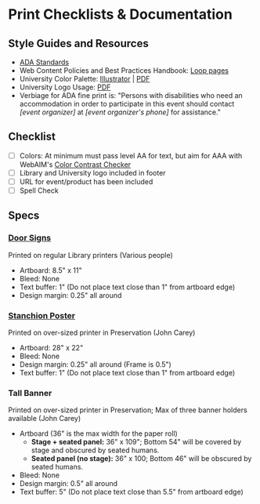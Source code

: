 # Print Checklists & Documentation

## Style Guides and Resources
* [ADA Standards](ada.md)
* Web Content Policies and Best Practices Handbook: [Loop pages](https://loop.lib.uchicago.edu/documentation/communications/web-content-policies-and-best-practices-handbook/)
* University Color Palette: [Illustrator](https://uchicago.box.com/s/jlfzc04ila9ruzsbwpvewoma86ldjrg9) | [PDF](https://uchicago.box.com/s/lfo1rnwsy8pdzfmd871wvo70kozox55q)
* University Logo Usage: [PDF](https://cpb-us-w2.wpmucdn.com/voices.uchicago.edu/dist/9/998/files/2018/12/UCM_UniversityIdentityGuidelines_12-2018-ut1xzu.pdf)
* Verbiage for ADA fine print is: "Persons with disabilities who need an accommodation in order to participate in this
event should contact _[event organizer]_ at _[event organizer's phone]_ for assistance."

## Checklist
- [ ] Colors: At minimum must pass level AA for text, but aim for AAA with WebAIM's [Color Contrast Checker](https://webaim.org/resources/contrastchecker/)
- [ ] Library and University logo included in footer
- [ ] URL for event/product has been included
- [ ] Spell Check

## Specs
### [Door Signs](#door-sign)
Printed on regular Library printers (Various people)
* Artboard: 8.5" x 11"
* Bleed: None
* Text buffer: 1" (Do not place text close than 1" from artboard edge)
* Design margin: 0.25" all around

### [Stanchion Poster](#stanchion-poster)
Printed on over-sized printer in Preservation (John Carey)
* Artboard: 28" x 22"
* Bleed: None
* Design margin: 0.25" all around (Frame is 0.5")
* Text buffer: 1" (Do not place text close than 1" from artboard edge)

### Tall Banner
Printed on over-sized printer in Preservation; Max of three banner holders available (John Carey)
* Artboard (36" is the max width for the paper roll)
  * **Stage + seated panel:** 36" x 109"; Bottom 54" will be covered by stage and obscured by seated humans.
  * **Seated panel (no stage):** 36" x 100; Bottom 46" will be obscured by seated humans.
* Bleed: None
* Design margin: 0.5" all around
* Text buffer: 5" (Do not place text close than 5.5" from artboard edge)
